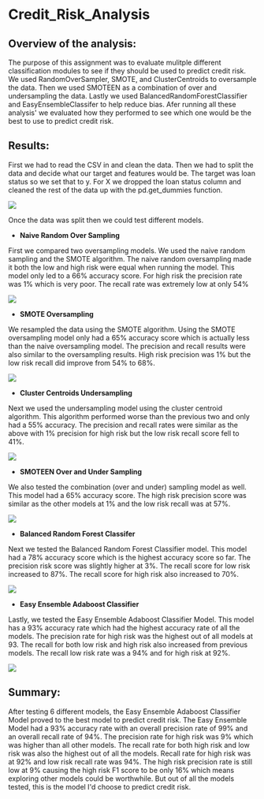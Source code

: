 # Credit_Risk_Analysis

## Overview of the analysis:

The purpose of this assignment was to evaluate mulitple different classification modules to see if they should be used to predict credit risk.  We used RandomOverSampler, SMOTE, and ClusterCentroids to oversample the data. Then we used SMOTEEN as a combination of over and undersampling the data. Lastly we used BalancedRandomForestClassifier and EasyEnsembleClassifer to help reduce bias. Afer running all these analysis' we evaluated how they performed to see which one would be the best to use to predict credit risk. 




## Results: 

First we had to read the CSV in and clean the data. Then we had to split the data and decide what our target and features would be. The target was loan status so we set that to y. For X we dropped the loan status column and cleaned the rest of the data up with the pd.get_dummies function. 

![](splitdata.PNG)

Once the data was split then we could test different models.

*  **Naive Random Over Sampling**

First we compared two oversampling models.  We used the naive random sampling and the SMOTE algorithm. The naive random oversampling made it both the low and high risk were equal when running the model. This model only led to a 66% accuracy score.  For high risk the precision rate was 1% which is very poor. The recall rate was extremely low at only 54%


![](splitdata2.PNG)

* **SMOTE Oversampling** 

We resampled the data using the SMOTE algorithm. Using the SMOTE oversampling model only had a 65% accuracy score which is actually less than the naive oversampling model. The precision and recall results were also similar to the oversampling results. High risk precision was 1% but the low risk recall did improve from 54% to 68%.

![](naive.PNG)

* **Cluster Centroids Undersampling**

Next we used the undersampling model using the cluster centroid algorithm.  This algorithm performed worse than the previous two and only had a 55% accuracy. The precision and recall rates were similar as the above with 1% precision for high risk but the low risk recall score fell to 41%.

![](Underscoring.PNG)

* **SMOTEEN Over and Under Sampling**

We also tested the combination (over and under) sampling model as well.  This model had a 65% accuracy score.  The high risk precision score was similar as the other models at 1% and the low risk recall was at 57%. 

![](combo.PNG)

* **Balanced Random Forest Classifer**

Next we tested the Balanced Random Forest Classifier model. This model had a 78% accuracy score which is the highest accuracy score so far. The precision risk score was slightly higher at 3%.  The recall score for low risk increased to 87%. The recall score for high risk also increased to 70%. 

![](BalancedRainForest2.PNG)

* **Easy Ensemble Adaboost Classifier**

Lastly, we tested the Easy Ensemble Adaboost Classifier Model.  This model has a 93% accuracy rate which had the highest accuracy rate of all the models.  The precision rate for high risk was the highest out of all models at 93.  The recall for both low risk and high risk also increased from previous models. The recall low risk rate was a 94% and for high risk at 92%.

![](EasyEnsemble2.PNG)


## Summary: 

After testing 6 different models, the Easy Ensemble Adaboost Classifier Model proved to the best model to predict credit risk. The Easy Ensemble Model had a 93% accuracy rate with an overall precision rate of 99% and an overall recall rate of 94%. The precision rate for high risk was 9% which was higher than all other models.  The recall rate for both high risk and low risk was also the highest out of all the models. Recall rate for high risk was at 92% and low risk recall rate was 94%.  The high risk precision rate is still low at 9% causing the high risk F1 score to be only 16% which means exploring other models could be worthwhile. But out of all the models tested, this is the model I'd choose to predict credit risk. 





